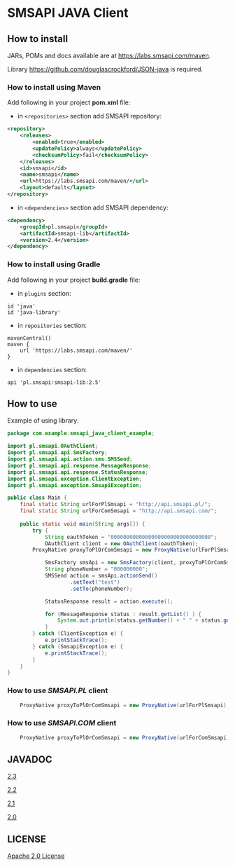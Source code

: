 # SMSAPI JAVA Client

## How to install

JARs, POMs and docs available are at https://labs.smsapi.com/maven.

Library https://github.com/douglascrockford/JSON-java is required.

### How to install using Maven

Add following in your project **pom.xml** file:

 * in `<repositories>` section add SMSAPI repository:

```xml
<repository>
    <releases>
        <enabled>true</enabled>
        <updatePolicy>always</updatePolicy>
        <checksumPolicy>fail</checksumPolicy>
    </releases>
    <id>smsapi</id>
    <name>smsapi</name>
    <url>https://labs.smsapi.com/maven/</url>
    <layout>default</layout>
</repository>
```

 * in `<dependencies>` section add SMSAPI dependency:

```xml
<dependency>
    <groupId>pl.smsapi</groupId>
    <artifactId>smsapi-lib</artifactId>
    <version>2.4</version>
</dependency>
```

### How to install using Gradle

Add following in your project **build.gradle** file:

 * in `plugins` section:

```
id 'java'
id 'java-library'
```

 * in `repositories` section:

```
mavenCentral()
maven {
    url 'https://labs.smsapi.com/maven/'
}
```

 * in `dependencies` section:

```
api 'pl.smsapi:smsapi-lib:2.5'
```

## How to use

Example of using library:
```java
package com.example.smsapi_java_client_example;

import pl.smsapi.OAuthClient;
import pl.smsapi.api.SmsFactory;
import pl.smsapi.api.action.sms.SMSSend;
import pl.smsapi.api.response.MessageResponse;
import pl.smsapi.api.response.StatusResponse;
import pl.smsapi.exception.ClientException;
import pl.smsapi.exception.SmsapiException;

public class Main {
    final static String urlForPlSmsapi = "http://api.smsapi.pl/";
    final static String urlForComSmsapi = "http://api.smsapi.com/";
    
    public static void main(String args[]) {
        try {
            String oauthToken = "00000000000000000000000000000000";
            OAuthClient client = new OAuthClient(oauthToken);
	    ProxyNative proxyToPlOrComSmsapi = new ProxyNative(urlForPlSmsapi);

            SmsFactory smsApi = new SmsFactory(client, proxyToPlOrComSmsapi);
            String phoneNumber = "000000000";
            SMSSend action = smsApi.actionSend()
                    .setText("test")
                    .setTo(phoneNumber);

            StatusResponse result = action.execute();

            for (MessageResponse status : result.getList() ) {
                System.out.println(status.getNumber() + " " + status.getStatus());
            }
        } catch (ClientException e) {
            e.printStackTrace();
        } catch (SmsapiException e) {
            e.printStackTrace();
        }
    }
}
```

### How to use *SMSAPI.PL* client
```java
	ProxyNative proxyToPlOrComSmsapi = new ProxyNative(urlForPlSmsapi);
```
### How to use *SMSAPI.COM* client
```java
	ProxyNative proxyToPlOrComSmsapi = new ProxyNative(urlForComSmsapi);
```

## JAVADOC
[2.3](http://labs.smsapi.com/docs/javadoc/pl/smsapi/smsapi-lib/2.3/)

[2.2](http://labs.smsapi.com/docs/javadoc/pl/smsapi/smsapi-lib/2.2/)

[2.1](http://labs.smsapi.com/docs/javadoc/pl/smsapi/smsapi-lib/2.1/)

[2.0](http://labs.smsapi.com/docs/javadoc/pl/smsapi/smsapi-lib/2.0/)

## LICENSE
[Apache 2.0 License](https://github.com/smsapi/smsapi-java-client/blob/master/LICENSE)
